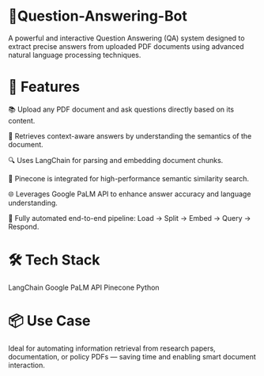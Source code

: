 # 📄Question-Answering-Bot

A powerful and interactive Question Answering (QA) system designed to extract precise answers from uploaded PDF documents using advanced natural language processing techniques.

# 🚀 Features
📚 Upload any PDF document and ask questions directly based on its content.

🧠 Retrieves context-aware answers by understanding the semantics of the document.

🔍 Uses LangChain for parsing and embedding document chunks.

📌 Pinecone is integrated for high-performance semantic similarity search.

🌐 Leverages Google PaLM API to enhance answer accuracy and language understanding.

🔄 Fully automated end-to-end pipeline: Load → Split → Embed → Query → Respond.

# 🛠️ Tech Stack
LangChain
Google PaLM API
Pinecone
Python

# 📦 Use Case
Ideal for automating information retrieval from research papers, documentation, or policy PDFs — saving time and enabling smart document interaction.
